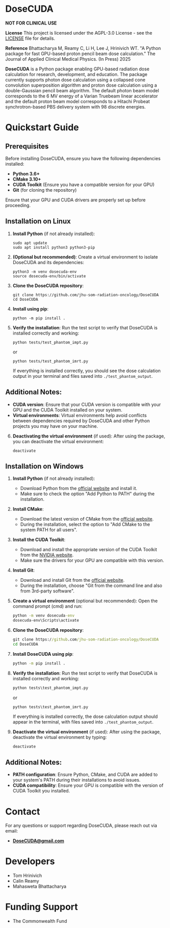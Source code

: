 # DoseCUDA

**NOT FOR CLINICAL USE**

**License**
This project is licensed under the AGPL-3.0 License - see the [LICENSE](LICENSE) file for details.

**Reference**
Bhattacharya M, Reamy C, Li H, Lee J, Hrinivich WT. "A Python package for fast GPU-based proton pencil beam dose calculation." The Journal of Applied Clinical Medical Physics. (In Press) 2025

**DoseCUDA** is a Python package enabling GPU-based radiation dose calculation for research, development, and education. The package currently supports photon dose calculation using a collapsed cone convolution superposition algorithm and proton dose calculation using a double-Gaussian pencil beam algorithm. The default photon beam model corresponds to the 6 MV energy of a Varian Truebeam linear accelerator and the default proton beam model corresponds to a Hitachi Probeat synchrotron-based PBS delivery system with 98 discrete energies.

# Quickstart Guide

## Prerequisites
Before installing DoseCUDA, ensure you have the following dependencies installed:
- **Python 3.6+**
- **CMake 3.10+**
- **CUDA Toolkit** (Ensure you have a compatible version for your GPU)
- **Git** (for cloning the repository)

Ensure that your GPU and CUDA drivers are properly set up before proceeding.

## Installation on Linux

1. **Install Python** (if not already installed):
   ```
   sudo apt update
   sudo apt install python3 python3-pip
   ```
   
2. **(Optional but recommended)**: Create a virtual environment to isolate DoseCUDA and its dependencies:
   ```
   python3 -m venv dosecuda-env
   source dosecuda-env/bin/activate
   ```

3. **Clone the DoseCUDA repository**:
   ```
   git clone https://github.com/jhu-som-radiation-oncology/DoseCUDA
   cd DoseCUDA
   ```

4. **Install using pip**:
   ```
   python -m pip install .
   ```

5. **Verify the installation**:
   Run the test script to verify that DoseCUDA is installed correctly and working:
   ```
   python tests/test_phantom_impt.py
   ```
   or
   ```
   python tests/test_phantom_imrt.py
   ```

   If everything is installed correctly, you should see the dose calculation output in your terminal and files saved into `./test_phantom_output`.

## Additional Notes:
- **CUDA version**: Ensure that your CUDA version is compatible with your GPU and the CUDA Toolkit installed on your system.
- **Virtual environments**: Virtual environments help avoid conflicts between dependencies required by DoseCUDA and other Python projects you may have on your machine.


6. **Deactivating the virtual environment** (if used):
   After using the package, you can deactivate the virtual environment:
   ```
   deactivate
   ```

## Installation on Windows

1. **Install Python** (if not already installed):
   - Download Python from the [official website](https://www.python.org/downloads/) and install it.
   - Make sure to check the option "Add Python to PATH" during the installation.

2. **Install CMake**:
   - Download the latest version of CMake from the [official website](https://cmake.org/download/).
   - During the installation, select the option to "Add CMake to the system PATH for all users".

3. **Install the CUDA Toolkit**:
   - Download and install the appropriate version of the CUDA Toolkit from the [NVIDIA website](https://developer.nvidia.com/cuda-toolkit).
   - Make sure the drivers for your GPU are compatible with this version.

4. **Install Git**:
   - Download and install Git from the [official website](https://git-scm.com/download/win).
   - During the installation, choose "Git from the command line and also from 3rd-party software".

5. **Create a virtual environment** (optional but recommended):
   Open the command prompt (cmd) and run:
   ```cmd
   python -m venv dosecuda-env
   dosecuda-env\Scripts\activate
   ```

6. **Clone the DoseCUDA repository**:
   ```cmd
   git clone https://github.com/jhu-som-radiation-oncology/DoseCUDA
   cd DoseCUDA
   ```

7. **Install DoseCUDA using pip**:
   ```cmd
   python -m pip install .
   ```

8. **Verify the installation**:
   Run the test script to verify that DoseCUDA is installed correctly and working:
   ```cmd
   python tests\test_phantom_impt.py
   ```
   or
   ```
   python tests\test_phantom_imrt.py
   ```
   
   If everything is installed correctly, the dose calculation output should appear in the terminal, with files saved into `./test_phantom_output`.

9. **Deactivate the virtual environment** (if used):
   After using the package, deactivate the virtual environment by typing:
   ```cmd
   deactivate
   ```

## Additional Notes:
- **PATH configuration**: Ensure Python, CMake, and CUDA are added to your system's PATH during their installations to avoid issues.
- **CUDA compatibility**: Ensure your GPU is compatible with the version of CUDA Toolkit you installed.


# Contact

For any questions or support regarding DoseCUDA, please reach out via email:
* **DoseCUDA@gmail.com**

# Developers

* Tom Hrinivich
* Calin Reamy
* Mahasweta Bhattacharya

# Funding Support
* The Commonwealth Fund
